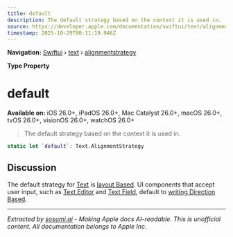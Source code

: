 ```yaml
---
title: default
description: The default strategy based on the context it is used in.
source: https://developer.apple.com/documentation/swiftui/text/alignmentstrategy/default
timestamp: 2025-10-29T00:11:19.946Z
---
```


**Navigation:** [Swiftui](/documentation/swiftui) › [text](/documentation/swiftui/text) › [alignmentstrategy](/documentation/swiftui/text/alignmentstrategy)

**Type Property**

# default

**Available on:** iOS 26.0+, iPadOS 26.0+, Mac Catalyst 26.0+, macOS 26.0+, tvOS 26.0+, visionOS 26.0+, watchOS 26.0+

> The default strategy based on the context it is used in.

```swift
static let `default`: Text.AlignmentStrategy
```

## Discussion

The default strategy for [Text](/documentation/swiftui/text) is [layout Based](/documentation/swiftui/text/alignmentstrategy/layoutbased). UI components that accept user input, such as [Text Editor](/documentation/swiftui/texteditor) and [Text Field](/documentation/swiftui/textfield), default to [writing Direction Based](/documentation/swiftui/text/alignmentstrategy/writingdirectionbased).

---

*Extracted by [sosumi.ai](https://sosumi.ai) - Making Apple docs AI-readable.*
*This is unofficial content. All documentation belongs to Apple Inc.*
